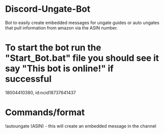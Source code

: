 # Discord-Ungate-Bot
 Bot to easily create embedded messages for ungate guides or auto ungates that pull information from amazon via the ASIN number.

# To start the bot run the "Start_Bot.bat" file you should see it say "This bot is online!" if successful
18004410380, id:ncid18737641437

# Commands/format
!autoungate (ASIN)    -  this will create an embedded message in the channel

